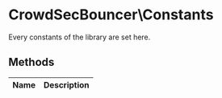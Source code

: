# CrowdSecBouncer\Constants  

Every constants of the library are set here.





## Methods

| Name | Description |
|------|-------------|



